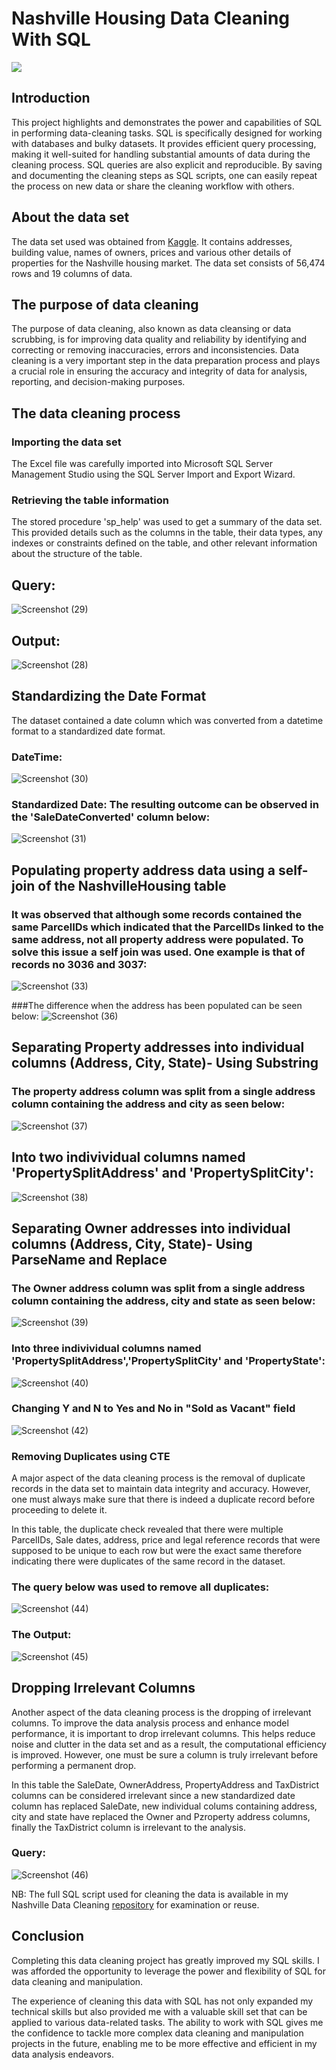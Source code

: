 # Nashville Housing Data Cleaning With SQL
![](intro.jpg)
## Introduction
This project highlights and demonstrates the power and capabilities of SQL in performing data-cleaning tasks. SQL is specifically designed for working with databases and bulky datasets. It provides efficient query processing, making it well-suited for handling substantial amounts of data during the cleaning process. SQL queries are also explicit and reproducible. By saving and documenting the cleaning steps as SQL scripts, one can easily repeat the process on new data or share the cleaning workflow with others.

## About the data set
The data set used was obtained from [Kaggle](https://www.kaggle.com/datasets/yohan313/nashville-housing-data). It contains addresses, building value, names of owners, prices and various other details of properties for the Nashville housing market. The data set consists of 56,474 rows and 19 columns of data.

## The purpose of data cleaning
The purpose of data cleaning, also known as data cleansing or data scrubbing, is for improving data quality and reliability by identifying and correcting or removing inaccuracies, errors and inconsistencies. Data cleaning is a very important step in the data preparation process and plays a crucial role in ensuring the accuracy and integrity of data for analysis, reporting, and decision-making purposes.

## The data cleaning process
### Importing the data set
The Excel file was carefully imported into Microsoft SQL Server Management Studio using the SQL Server Import and Export Wizard.
### Retrieving the table information
The stored procedure 'sp_help' was used to get a summary of the data set. This provided details such as the columns in the table, their data types, any indexes or constraints defined on the table, and other relevant information about the structure of the table.
## Query:
![Screenshot (29)](https://github.com/Ikumoluyi-Taiwo/SQL-Queries/assets/139241043/1200f729-306a-42ec-9fed-d5f6a5ef65e7)
## Output:
![Screenshot (28)](https://github.com/Ikumoluyi-Taiwo/SQL-Queries/assets/139241043/f3676d34-993a-4182-891e-47a1ebb2b161)

## Standardizing the Date Format
The dataset contained a date column which was converted from a datetime format to a standardized date format.
### DateTime:
![Screenshot (30)](https://github.com/Ikumoluyi-Taiwo/SQL-Queries/assets/139241043/2a43a281-2819-4807-9eaf-88b6f6479627)

### Standardized Date: The resulting outcome can be observed in the 'SaleDateConverted' column below:
![Screenshot (31)](https://github.com/Ikumoluyi-Taiwo/SQL-Queries/assets/139241043/3fd97aae-41c0-475e-bcf0-44193920ccfe)


## Populating property address data using a self-join of the NashvilleHousing table
### It was observed that although some records contained the same ParcelIDs which indicated that the ParcelIDs linked to the same address, not all property address were populated. To solve this issue a self join was used. One example is that of records no 3036 and 3037:
![Screenshot (33)](https://github.com/Ikumoluyi-Taiwo/SQL-Queries/assets/139241043/42a005c7-3855-4441-bd5c-504a9e9d5593)

###The difference when the address has been populated can be seen below:
![Screenshot (36)](https://github.com/Ikumoluyi-Taiwo/SQL-Queries/assets/139241043/6f906e7a-04c7-4008-92b3-968487d0aaf8)


## Separating Property addresses into individual columns (Address, City, State)- Using Substring
### The property address column was split from a single address column containing the address and city as seen below:
![Screenshot (37)](https://github.com/Ikumoluyi-Taiwo/SQL-Queries/assets/139241043/83af88c0-cdb5-4fbe-981f-c51dc24504f4)

## Into two indivividual columns named 'PropertySplitAddress' and 'PropertySplitCity':
![Screenshot (38)](https://github.com/Ikumoluyi-Taiwo/SQL-Queries/assets/139241043/515673eb-79f3-4736-bd0e-734f327ca927)

## Separating Owner addresses into individual columns (Address, City, State)- Using ParseName and Replace
### The Owner address column was split from a single address column containing the address, city and state as seen below:
![Screenshot (39)](https://github.com/Ikumoluyi-Taiwo/SQL-Queries/assets/139241043/c96c4e62-4eaa-47fd-836c-6cbb41783400)

### Into three indivividual columns named 'PropertySplitAddress','PropertySplitCity' and 'PropertyState':
![Screenshot (40)](https://github.com/Ikumoluyi-Taiwo/SQL-Queries/assets/139241043/487374fa-eacd-4aba-99ef-ed532ccd94a4)

### Changing Y and N to Yes and No in "Sold as Vacant" field
![Screenshot (42)](https://github.com/Ikumoluyi-Taiwo/SQL-Queries/assets/139241043/7bad11f7-49ec-4390-a29a-d2fcb56cfd13)

### Removing Duplicates using CTE
A major aspect of the data cleaning process is the removal of duplicate records in the data set to maintain data integrity and accuracy. However, one must always make sure that there is indeed a duplicate record before proceeding to delete it.

In this table, the duplicate check revealed that there were multiple ParcelIDs, Sale dates, address, price and legal reference records that were supposed to be unique to each row but were the exact same therefore indicating there were duplicates of the same record in the dataset. 
### The query below was used to remove all duplicates:
![Screenshot (44)](https://github.com/Ikumoluyi-Taiwo/SQL-Queries/assets/139241043/711a782a-d5cc-4f2a-a10d-331a69d32902)

### The Output:
![Screenshot (45)](https://github.com/Ikumoluyi-Taiwo/SQL-Queries/assets/139241043/8097085e-d3f7-4864-9610-c5efac82587a)

## Dropping Irrelevant Columns
Another aspect of the data cleaning process is the dropping of irrelevant columns. To improve the data analysis process and enhance model performance, it is important to drop irrelevant columns. This helps reduce noise and clutter in the data set and as a result, the computational efficiency is improved. However, one must be sure a column is truly irrelevant before performing a permanent drop.

In this table the SaleDate, OwnerAddress, PropertyAddress and TaxDistrict columns can be considered irrelevant since a new standardized date column has replaced SaleDate, new individual colums containing address, city and state have replaced the Owner and Pzroperty address columns, finally the TaxDistrict column is irrelevant to the analysis.

### Query:
![Screenshot (46)](https://github.com/Ikumoluyi-Taiwo/SQL-Queries/assets/139241043/9bb274b4-fcb9-409e-b18c-531bee8cf394) 

NB: The full SQL script used for cleaning the data is available in my Nashville Data Cleaning [repository](https://github.com/Ikumoluyi-Taiwo/SQL-Queries/blob/main/Nashville%20Data%20Cleaning%20Project/Nashville%20Data%20Cleaning.sql) for examination or reuse.

## Conclusion
Completing this data cleaning project has greatly improved my SQL skills. I was afforded the opportunity to leverage the power and flexibility of SQL for data cleaning and manipulation. 

The experience of cleaning this data with SQL has not only expanded my technical skills but also provided me with a valuable skill set that can be applied to various data-related tasks. The ability to work with SQL gives me the confidence to tackle more complex data cleaning and manipulation projects in the future, enabling me to be more effective and efficient in my data analysis endeavors.
